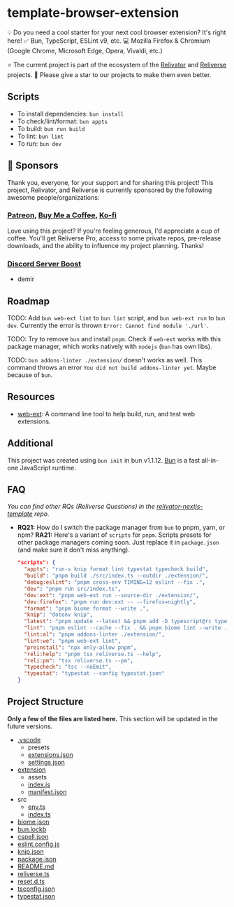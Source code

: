 # template-browser-extension

💡 Do you need a cool starter for your next cool browser extension? It's right here! ✅ Bun, TypeScript, ESLint v9, etc. 💻 Mozilla Firefox &amp; Chromium (Google Chrome, Microsoft Edge, Opera, Vivaldi, etc.)

⭐ The current project is part of the ecosystem of the [Relivator](https://github.com/blefnk/relivator) and [Reliverse](https://github.com/blefnk/reliverse) projects. 🙏 Please give a star to our projects to make them even better.

## Scripts

- To install dependencies: `bun install`
- To check/lint/format: `bun appts`
- To build: `bun run build`
- To lint: `bun lint`
- To run: `bun dev`

## 🩷 Sponsors

Thank you, everyone, for your support and for sharing this project! This project, Relivator, and Reliverse is currently sponsored by the following awesome people/organizations:

### [Patreon](https://patreon.com/blefnk), [Buy Me a Coffee](https://buymeacoffee.com/blefnk), [Ko-fi](https://ko-fi.com/blefnk)

Love using this project? If you're feeling generous, I'd appreciate a cup of coffee. You'll get Reliverse Pro, access to some private repos, pre-release downloads, and the ability to influence my project planning. Thanks!

### [Discord Server Boost](https://discord.gg/C4Z46fHKQ8)

- demir

## Roadmap

TODO: Add `bun web-ext lint` to `bun lint` script, and `bun web-ext run` to `bun dev`. Currently the error is thrown `Error: Cannot find module './url'`.

TODO: Try to remove `bun` and install `pnpm`. Check if `web-ext` works with this package manager, which works natively with `nodejs` (`bun` has own libs).

TODO: `bun addons-linter ./extension/` doesn't works as well. This command throws an error `You did not build addons-linter yet`. Maybe because of `bun`.

## Resources

- [web-ext](https://github.com/mozilla/web-ext): A command line tool to help build, run, and test web extensions.

## Additional

This project was created using `bun init` in bun v1.1.12. [Bun](https://bun.sh) is a fast all-in-one JavaScript runtime.

## FAQ

_You can find other RQs (Reliverse Questions) in the [relivator-nextjs-template](https://github.com/blefnk/relivator-nextjs-template) repo._

- **RQ21:** How do I switch the package manager from `bun` to pnpm, yarn, or npm?
  **RA21:** Here's a variant of `scripts` for `pnpm`. Scripts presets for other package managers coming soon. Just replace it in `package.json` (and make sure it don't miss anything).

  ```json
  "scripts": {
    "appts": "run-s knip format lint typestat typecheck build",
    "build": "pnpm build ./src/index.ts --outdir ./extension/",
    "debug:eslint": "pnpm cross-env TIMING=12 eslint --fix .",
    "dev": "pnpm run src/index.ts",
    "dev:ext": "pnpm web-ext run --source-dir ./extension/",
    "dev:firefox": "pnpm run dev:ext -- --firefox=nightly",
    "format": "pnpm biome format --write .",
    "knip": "dotenv knip",
    "latest": "pnpm update --latest && pnpm add -D typescript@rc typescript-eslint@rc-v8",
    "lint": "pnpm eslint --cache --fix . && pnpm biome lint --write .",
    "lint:al": "pnpm addons-linter ./extension/",
    "lint:we": "pnpm web-ext lint",
    "preinstall": "npx only-allow pnpm",
    "reli:help": "pnpm tsx reliverse.ts --help",
    "reli:pm": "tsx reliverse.ts --pm",
    "typecheck": "tsc --noEmit",
    "typestat": "typestat --config typestat.json"
  }
  ```

## Project Structure

**Only a few of the files are listed here.** This section will be updated in the future versions.

- [.vscode](https://code.visualstudio.com)
  - presets
  - [extensions.json](https://code.visualstudio.com/docs/editor/extension-marketplace)
  - [settings.json](https://code.visualstudio.com/docs/getstarted/settings)
- [extension](https://developer.mozilla.org/en-US/docs/Mozilla/Add-ons/WebExtensions)
  - assets
  - [index.js](https://developer.mozilla.org/en-US/docs/Mozilla/Add-ons/WebExtensions/Your_first_WebExtension)
  - [manifest.json](https://developer.mozilla.org/en-US/docs/Mozilla/Add-ons/WebExtensions/manifest.json)
- src
  - [env.ts](https://create.t3.gg/en/usage/env-variables)
  - [index.ts](https://bun.sh/docs/runtime/typescript)
- [biome.json](https://biomejs.dev/reference/configuration)
- [bun.lockb](https://bun.sh/docs/install/lockfile)
- [cspell.json](https://cspell.org/configuration)
- [eslint.config.js](https://eslint.org/docs/latest/use/configure/configuration-files)
- [knip.json](https://knip.dev/reference/configuration)
- [package.json](https://docs.npmjs.com/cli/v10/configuring-npm/package-json)
- [README.md](https://docs.github.com/en/get-started/writing-on-github/getting-started-with-writing-and-formatting-on-github/basic-writing-and-formatting-syntax)
- [reliverse.ts](https://github.com/blefnk/reliverse)
- [reset.d.ts](https://www.totaltypescript.com/ts-reset)
- [tsconfig.json](https://www.typescriptlang.org/docs/handbook/tsconfig-json.html)
- [typestat.json](https://github.com/JoshuaKGoldberg/TypeStat#readme)
